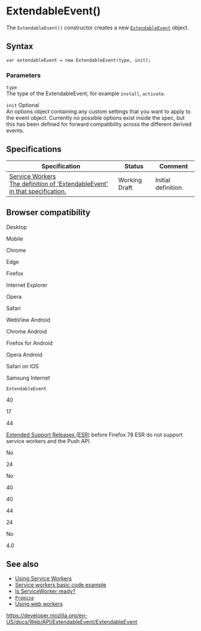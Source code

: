 # ExtendableEvent()

The `ExtendableEvent()` constructor creates a new [`ExtendableEvent`](../extendableevent) object.

## Syntax

    var extendableEvent = new ExtendableEvent(type, init);

### Parameters

`type`  
The type of the ExtendableEvent, for example `install`, `activate`.

`init` <span class="badge inline optional">Optional</span>  
An options object containing any custom settings that you want to apply to the event object. Currently no possible options exist inside the spec, but this has been defined for forward compatibility across the different derived events.

## Specifications

<table><thead><tr class="header"><th>Specification</th><th>Status</th><th>Comment</th></tr></thead><tbody><tr class="odd"><td><a href="https://w3c.github.io/ServiceWorker/#dom-extendableevent-extendableevent">Service Workers<br />
<span class="small">The definition of 'ExtendableEvent' in that specification.</span></a></td><td><span class="spec-wd">Working Draft</span></td><td>Initial definition.</td></tr></tbody></table>

## Browser compatibility

Desktop

Mobile

Chrome

Edge

Firefox

Internet Explorer

Opera

Safari

WebView Android

Chrome Android

Firefox for Android

Opera Android

Safari on IOS

Samsung Internet

`ExtendableEvent`

40

17

44

[Extended Support Releases (ESR)](https://www.mozilla.org/en-US/firefox/organizations/) before Firefox 78 ESR do not support service workers and the Push API.

No

24

No

40

40

44

24

No

4.0

## See also

- [Using Service Workers](../service_worker_api/using_service_workers)
- [Service workers basic code example](https://github.com/mdn/sw-test)
- [Is ServiceWorker ready?](https://jakearchibald.github.io/isserviceworkerready/)
- [`Promise`](https://developer.mozilla.org/en-US/docs/Web/JavaScript/Reference/Global_Objects/Promise)
- [Using web workers](../web_workers_api/using_web_workers)

<a href="https://developer.mozilla.org/en-US/docs/Web/API/ExtendableEvent/ExtendableEvent" class="_attribution-link">https://developer.mozilla.org/en-US/docs/Web/API/ExtendableEvent/ExtendableEvent</a>
